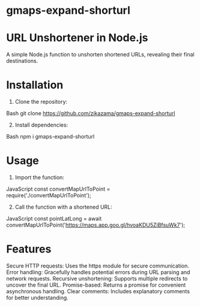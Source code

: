 # gmaps-expand-shorturl


# URL Unshortener in Node.js

A simple Node.js function to unshorten shortened URLs, revealing their final destinations.

# Installation

1. Clone the repository:

Bash
git clone https://github.com/zikazama/gmaps-expand-shorturl


2. Install dependencies:

Bash
npm i gmaps-expand-shorturl

# Usage
1. Import the function:

JavaScript
const convertMapUrlToPoint = require('./convertMapUrlToPoint');

2. Call the function with a shortened URL:

JavaScript
const pointLatLong = await convertMapUrlToPoint('https://maps.app.goo.gl/hvoaKDU5ZiBfsuWk7');

# Features
Secure HTTP requests: Uses the https module for secure communication.
Error handling: Gracefully handles potential errors during URL parsing and network requests.
Recursive unshortening: Supports multiple redirects to uncover the final URL.
Promise-based: Returns a promise for convenient asynchronous handling.
Clear comments: Includes explanatory comments for better understanding.